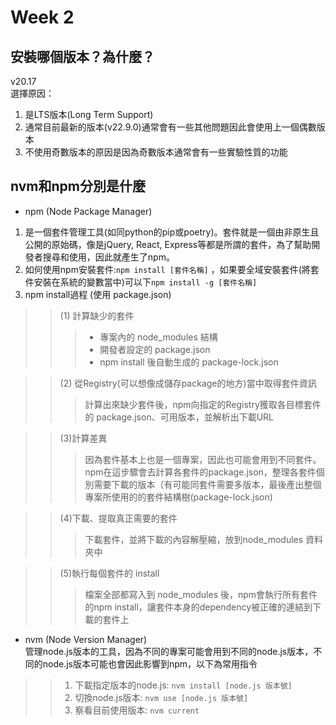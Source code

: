 Week 2
===

## 安裝哪個版本？為什麼？
v20.17  
選擇原因：
1. 是LTS版本(Long Term Support) 
2. 通常目前最新的版本(v22.9.0)通常會有一些其他問題因此會使用上一個偶數版本
3. 不使用奇數版本的原因是因為奇數版本通常會有一些實驗性質的功能

## nvm和npm分別是什麼
* npm (Node Package Manager)  
1. 是一個套件管理工具(如同python的pip或poetry)。套件就是一個由非原生且公開的原始碼，像是jQuery, React, Express等都是所謂的套件，為了幫助開發者搜尋和使用，因此就產生了npm。
2. 如何使用npm安裝套件:```npm install [套件名稱]``` ，如果要全域安裝套件(將套件安裝在系統的變數當中)可以下```npm install -g [套件名稱]```
3. npm install過程 (使用 package.json)  
>>(1) 計算缺少的套件  
>>> + 專案內的 node_modules 結構  
>>> + 開發者設定的 package.json
>>> + npm install 後自動生成的 package-lock.json  

>>(2) 從Registry(可以想像成儲存package的地方)當中取得套件資訊
>>> 計算出來缺少套件後，npm向指定的Registry獲取各目標套件的 package.json、可用版本，並解析出下載URL  

>>(3)計算差異
>>>因為套件基本上也是一個專案，因此也可能會用到不同套件。npm在這步驟會去計算各套件的package.json，整理各套件個別需要下載的版本（有可能同套件需要多版本，最後產出整個專案所使用的的套件結構樹(package-lock.json)   

>>(4)下載、提取真正需要的套件
>>>下載套件，並將下載的內容解壓縮，放到node_modules 資料夾中  

>>(5)執行每個套件的 install
>>>檔案全部都寫入到 node_modules 後，npm會執行所有套件的npm install，讓套件本身的dependency被正確的連結到下載的套件上  
* nvm (Node Version Manager)  
管理node.js版本的工具，因為不同的專案可能會用到不同的node.js版本，不同的node.js版本可能也會因此影響到npm，以下為常用指令  
>>1. 下載指定版本的node.js: ```nvm install [node.js 版本號]```  
>>2. 切換node.js版本: ```nvm use [node.js 版本號]```  
>>3. 察看目前使用版本: ```nvm current```
